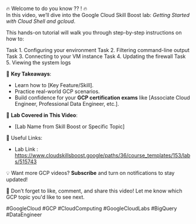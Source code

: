 🔥 Welcome to do you know ?? ! 🔥  
In this video, we’ll dive into the Google Cloud Skill Boost lab: *Getting Started with Cloud Shell and gcloud*. 


This hands-on tutorial will walk you through step-by-step instructions on how to:  

Task 1. Configuring your environment
Task 2. Filtering command-line output
Task 3. Connecting to your VM instance
Task 4. Updating the firewall
Task 5. Viewing the system logs

🚀 **Key Takeaways**:  
- Learn how to [Key Feature/Skill].  
- Practice real-world GCP scenarios.  
- Build confidence for your **GCP certification exams** like [Associate Cloud Engineer, Professional Data Engineer, etc.].  

🌟 **Lab Covered in This Video**:  
- [Lab Name from Skill Boost or Specific Topic]  

🔗 Useful Links:  
- Lab Link : https://www.cloudskillsboost.google/paths/36/course_templates/153/labs/515743  

💡 Want more GCP videos? **Subscribe** and turn on notifications to stay updated!  


🔔 Don’t forget to like, comment, and share this video! Let me know which GCP topic you'd like to see next.  

#GoogleCloud #GCP #CloudComputing #GoogleCloudLabs #BigQuery #DataEngineer
